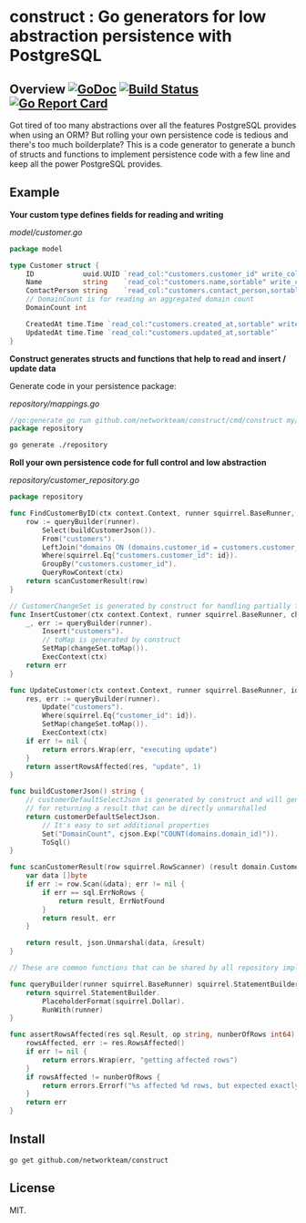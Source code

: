 # construct : Go generators for low abstraction persistence with PostgreSQL

## Overview [![GoDoc](https://godoc.org/github.com/networkteam/construct?status.svg)](https://godoc.org/github.com/networkteam/construct) [![Build Status](https://travis-ci.org/networkteam/construct.svg?branch=master)](https://travis-ci.org/networkteam/construct) [![Go Report Card](https://goreportcard.com/badge/github.com/networkteam/construct)](https://goreportcard.com/report/github.com/networkteam/construct)

Got tired of too many abstractions over all the features PostgreSQL provides when using an ORM? But rolling your own persistence code is tedious and there's too much boilderplate?
This is a code generator to generate a bunch of structs and functions to implement persistence code with a few line and keep all the power PostgreSQL provides.

## Example

**Your custom type defines fields for reading and writing**

*model/customer.go*
```go
package model

type Customer struct {
	ID            uuid.UUID `read_col:"customers.customer_id" write_col:"customer_id"`
	Name          string    `read_col:"customers.name,sortable" write_col:"name"`
	ContactPerson string    `read_col:"customers.contact_person,sortable" write_col:"contact_person"`
	// DomainCount is for reading an aggregated domain count
	DomainCount int

	CreatedAt time.Time `read_col:"customers.created_at,sortable" write_col:"created_at"`
	UpdatedAt time.Time `read_col:"customers.updated_at,sortable"`
}
```

**Construct generates structs and functions that help to read and insert / update data**

Generate code in your persistence package:

*repository/mappings.go*
```go
//go:generate go run github.com/networkteam/construct/cmd/construct my/project/model.Customer
package repository
```

```bash
go generate ./repository
```

**Roll your own persistence code for full control and low abstraction**

*repository/customer_repository.go*
```go
package repository

func FindCustomerByID(ctx context.Context, runner squirrel.BaseRunner, id uuid.UUID) (domain.Customer, error) {
	row := queryBuilder(runner).
		Select(buildCustomerJson()).
		From("customers").
		LeftJoin("domains ON (domains.customer_id = customers.customer_id)").
		Where(squirrel.Eq{"customers.customer_id": id}).
		GroupBy("customers.customer_id").
		QueryRowContext(ctx)
	return scanCustomerResult(row)
}

// CustomerChangeSet is generated by construct for handling partially filled models
func InsertCustomer(ctx context.Context, runner squirrel.BaseRunner, changeSet CustomerChangeSet) error {
	_, err := queryBuilder(runner).
		Insert("customers").
		// toMap is generated by construct 
		SetMap(changeSet.toMap()).
		ExecContext(ctx)
	return err
}

func UpdateCustomer(ctx context.Context, runner squirrel.BaseRunner, id uuid.UUID, changeSet CustomerChangeSet) error {
	res, err := queryBuilder(runner).
		Update("customers").
		Where(squirrel.Eq{"customer_id": id}).
		SetMap(changeSet.toMap()).
		ExecContext(ctx)
	if err != nil {
		return errors.Wrap(err, "executing update")
	}
	return assertRowsAffected(res, "update", 1)
}

func buildCustomerJson() string {
	// customerDefaultSelectJson is generated by construct and will generate a JSON_BUILD_OBJECT SQL expression
	// for returning a result that can be directly unmarshalled
	return customerDefaultSelectJson.
		// It's easy to set additional properties
		Set("DomainCount", cjson.Exp("COUNT(domains.domain_id)")).
		ToSql()
}

func scanCustomerResult(row squirrel.RowScanner) (result domain.Customer, err error) {
	var data []byte
	if err := row.Scan(&data); err != nil {
		if err == sql.ErrNoRows {
			return result, ErrNotFound
		}
		return result, err
	}

	return result, json.Unmarshal(data, &result)
}

// These are common functions that can be shared by all repository implementations

func queryBuilder(runner squirrel.BaseRunner) squirrel.StatementBuilderType {
	return squirrel.StatementBuilder.
		PlaceholderFormat(squirrel.Dollar).
		RunWith(runner)
}

func assertRowsAffected(res sql.Result, op string, nunberOfRows int64) error {
	rowsAffected, err := res.RowsAffected()
	if err != nil {
		return errors.Wrap(err, "getting affected rows")
	}
	if rowsAffected != nunberOfRows {
		return errors.Errorf("%s affected %d rows, but expected exactly %d", op, rowsAffected, nunberOfRows)
	}
	return err
}
```

## Install

```
go get github.com/networkteam/construct
```

## License

MIT.

